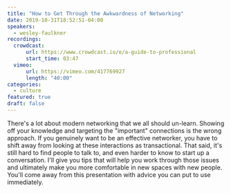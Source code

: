 ```yaml
---
title: "How to Get Through the Awkwardness of Networking"
date: 2019-10-31T18:52:51-04:00
speakers:
  - wesley-faulkner
recordings:
  crowdcast:
      url: https://www.crowdcast.io/e/a-guide-to-professional
      start_time: 03:47
  vimeo:
      url: https://vimeo.com/417769927
      length: "40:00"
categories:
  - culture
featured: true
draft: false
---
```


There's a lot about modern networking that we all should un-learn. Showing off your knowledge and targeting the "important" connections is the wrong approach. If you genuinely want to be an effective networker, you have to shift away from looking at these interactions as transactional. That said, it's still hard to find people to talk to, and even harder to know to start up a conversation. I'll give you tips that will help you work through those issues and ultimately make you more comfortable in new spaces with new people. You'll come away from this presentation with advice you can put to use immediately.
